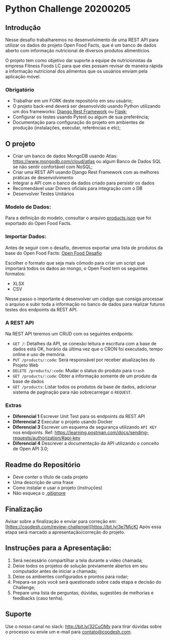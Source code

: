 # Python Challenge 20200205

## Introdução

Nesse desafio trabalharemos no desenvolvimento de uma REST API para utilizar os dados do projeto Open Food Facts, que é um banco de dados aberto com informação nutricional de diversos produtos alimentícios.

O projeto tem como objetivo dar suporte a equipe de nutricionistas da empresa Fitness Foods LC para que eles possam revisar de maneira rápida a informação nutricional dos alimentos que os usuários enviam pela aplicação móvel.

### Obrigatório
 
- Trabalhar em um FORK deste repositório em seu usuário;
- O projeto back-end deverá ser desenvolvido usando Python utilizando um dos frameworks: [Django Rest Framework](https://www.django-rest-framework.org) ou [Flask](https://flask.palletsprojects.com/en/1.1.x/);
- Configurar os testes usando Pytest ou algum de sua preferência;
- Documentação para configuração do projeto em ambientes de produção (instalações, executar, referências e etc);
 

## O projeto
 
- Criar um banco de dados MongoDB usando Atlas: https://www.mongodb.com/cloud/atlas ou algum Banco de Dados SQL se não sentir confortável com NoSQL;
- Criar uma REST API usando Django Rest Framework com as melhores práticas de desenvolvimento
- Integrar a API com o banco de dados criado para persistir os dados
- Recomendável usar Drivers oficiais para integração com o DB
- Desenvolver Testes Unitários

### Modelo de Dados:

Para a definição do modelo, consultar o arquivo [products.json](./products.json) que foi exportado do Open Food Facts. 

### Importar Dados:

Antes de seguir com o desafio, devemos exportar uma lista de produtos da base do Open Food Facts: [Open Food Desafio](https://br.openfoodfacts.org/cgi/search.pl?action=process&sort_by=unique_scans_n&page_size=500&axis_x=energy-kj&axis_y=products_n&action=display)

Escolher o formato que seja mais cômodo para criar um script que importará todos os dados ao mongo, o Open Food tem os seguintes formatos:

- XLSX
- CSV

Nesse passo o importante é desenvolver um código que consiga processar o arquivo e subir toda a informação no banco de dados para realizar futuros testes dos endpoints da REST API.


### A REST API

Na REST API teremos um CRUD com os seguintes endpoints:

 - `GET /`: Detalhes da API, se conexão leitura e escritura com a base de dados está OK, horário da última vez que o CRON foi executado, tempo online e uso de memória.
 - `PUT /products/:code`: Será responsável por receber atualizações do Projeto Web
 - `DELETE /products/:code`: Mudar o status do produto para `trash`
 - `GET /products/:code`: Obter a informação somente de um produto da base de dados
 - `GET /products`: Listar todos os produtos da base de dados, adicionar sistema de paginação para não sobrecarregar o `REQUEST`.


### Extras

- **Diferencial 1** Escrever Unit Test para os endpoints da REST API
- **Diferencial 2** Executar o projeto usando Docker
- **Diferencial 3** Escrever um esquema de segurança utilizando `API KEY` nos endpoints. Ref: https://learning.postman.com/docs/sending-requests/authorization/#api-key
- **Diferencial 4** Descrever a documentação da API utilizando o conceito de Open API 3.0;


## Readme do Repositório
 
- Deve conter o título de cada projeto
- Uma descrição de uma frase
- Como instalar e usar o projeto (instruções)
- Não esqueça o [.gitignore](https://www.toptal.com/developers/gitignore)
 
## Finalização 

Avisar sobre a finalização e enviar para correção em: [https://coodesh.com/review-challenge](https://bit.ly/3e7MjcK) 
Após essa etapa será marcado a apresentação/correção do projeto.

## Instruções para a Apresentação: 

1. Será necessário compartilhar a tela durante a vídeo chamada;
2. Deixe todos os projetos de solução previamente abertos em seu computador antes de iniciar a chamada;
3. Deixe os ambientes configurados e prontos para rodar; 
4. Prepara-se pois você será questionado sobre cada etapa e decisão do Challenge;
5. Prepare uma lista de perguntas, dúvidas, sugestões de melhorias e feedbacks (caso tenha).


## Suporte

Use o nosso canal no slack: http://bit.ly/32CuOMy para tirar dúvidas sobre o processo ou envie um e-mail para contato@coodesh.com. 
